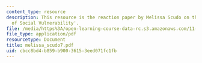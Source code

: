 ```yaml
---
content_type: resource
description: This resource is the reaction paper by Melissa Scudo on the topic 'Patterns
  of Social Vulnerability'.
file: /media/https%3A/open-learning-course-data-rc.s3.amazonaws.com/11-941-disaster-vulnerability-and-resilience-spring-2005/cbcc8bd4b859b90036153eed071fc1fb_melissa_scudo7.pdf
file_type: application/pdf
resourcetype: Document
title: melissa_scudo7.pdf
uid: cbcc8bd4-b859-b900-3615-3eed071fc1fb
---
```

